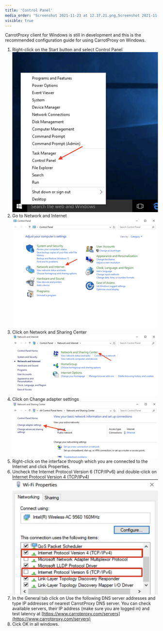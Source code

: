 ```yaml
---
title: 'Control Panel'
media_order: 'Screenshot 2021-11-23 at 12.37.21.png,Screenshot 2021-11-23 at 12.43.41.png,Screenshot 2021-11-23 at 12.46.16.png,Screenshot 2021-11-23 at 12.47.50.png,Screenshot 2021-11-23 at 12.57.56.png'
visible: true
---
```


CarrotProxy client for Windows is still in development and this is the recommended configuration guide for using CarrotProxy on Windows.

1. Right-click on the Start button and select Control Panel
![Screenshot%202021-11-23%20at%2012.37.21](Screenshot%202021-11-23%20at%2012.37.21.png?resize=300)
2. Go to Network and Internet
![Screenshot%202021-11-23%20at%2012.43.41](Screenshot%202021-11-23%20at%2012.43.41.png?resize=400)
3. Click on Network and Sharing Center
![Screenshot%202021-11-23%20at%2012.46.16](Screenshot%202021-11-23%20at%2012.46.16.png?resize=400)
4. Click on Change adapter settings
![Screenshot%202021-11-23%20at%2012.47.50](Screenshot%202021-11-23%20at%2012.47.50.png?resize=400)
5. Right-click on the interface through which you are connected to the Internet and click Properties.
6. Uncheck the Internet Protocol Version 6 (TCP/IPv6) and double-click on Internet Protocol Version 4 (TCP/IPv4)
![Screenshot%202021-11-23%20at%2012.57.56](Screenshot%202021-11-23%20at%2012.57.56.png?resize=400)
7. In the General tab click on Use the following DNS server addresses and type IP addresses of nearest CarrotProxy DNS server. You can check available servers, their IP address (make sure you are logged in) and test latency at [https://www.carrotproxy.com/servers](https://www.carrotproxy.com/servers)
8. Cick OK in all windows.